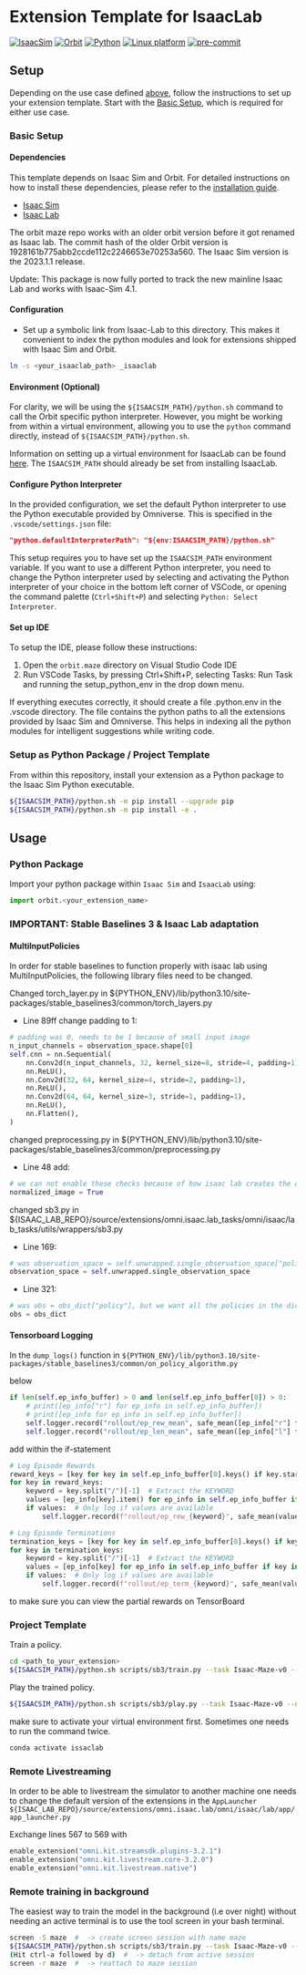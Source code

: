 # Extension Template for IsaacLab

[![IsaacSim](https://img.shields.io/badge/IsaacSim-2023.1.1-silver.svg)](https://docs.omniverse.nvidia.com/isaacsim/latest/overview.html)
[![Orbit](https://img.shields.io/badge/Orbit-0.2.0-silver)](https://isaac-orbit.github.io/orbit/)
[![Python](https://img.shields.io/badge/python-3.10-blue.svg)](https://docs.python.org/3/whatsnew/3.10.html)
[![Linux platform](https://img.shields.io/badge/platform-linux--64-orange.svg)](https://releases.ubuntu.com/20.04/)
[![pre-commit](https://img.shields.io/badge/pre--commit-enabled-brightgreen?logo=pre-commit&logoColor=white)](https://pre-commit.com/)


## Setup

Depending on the use case defined [above](#overview), follow the instructions to set up your extension template. Start with the [Basic Setup](#basic-setup), which is required for either use case.

### Basic Setup

#### Dependencies

This template depends on Isaac Sim and Orbit. For detailed instructions on how to install these dependencies, please refer to the [installation guide](https://isaac-orbit.github.io/orbit/source/setup/installation.html).

- [Isaac Sim](https://docs.omniverse.nvidia.com/isaacsim/latest/index.html)
- [Isaac Lab](https://github.com/isaac-sim/IsaacLab)

The orbit maze repo works with an older orbit version before it got renamed as Isaac lab. The commit hash of the older Orbit version is 1928161b775abb2ccde112c2246653e70253a560.
The Isaac Sim version is the 2023.1.1 release.

Update: This package is now fully ported to track the new mainline Isaac Lab and works with Isaac-Sim 4.1.

#### Configuration

- Set up a symbolic link from Isaac-Lab to this directory.
This makes it convenient to index the python modules and look for extensions shipped with Isaac Sim and Orbit.

```bash
ln -s <your_isaaclab_path> _isaaclab
```

#### Environment (Optional)

For clarity, we will be using the `${ISAACSIM_PATH}/python.sh` command to call the Orbit specific python interpreter. However, you might be working from within a virtual environment, allowing you to use the `python` command directly, instead of `${ISAACSIM_PATH}/python.sh`. 

Information on setting up a virtual environment for IsaacLab can be found [here](https://isaac-sim.github.io/IsaacLab/source/setup/installation/binaries_installation.html#installing-isaac-lab). The `ISAACSIM_PATH` should already be set from installing IsaacLab. 

#### Configure Python Interpreter

In the provided configuration, we set the default Python interpreter to use the Python executable provided by Omniverse. This is specified in the `.vscode/settings.json` file:

```json
"python.defaultInterpreterPath": "${env:ISAACSIM_PATH}/python.sh"
```

This setup requires you to have set up the `ISAACSIM_PATH` environment variable. If you want to use a different Python interpreter, you need to change the Python interpreter used by selecting and activating the Python interpreter of your choice in the bottom left corner of VSCode, or opening the command palette (`Ctrl+Shift+P`) and selecting `Python: Select Interpreter`.

#### Set up IDE

To setup the IDE, please follow these instructions:

1. Open the `orbit.maze` directory on Visual Studio Code IDE
2. Run VSCode Tasks, by pressing Ctrl+Shift+P, selecting Tasks: Run Task and running the setup_python_env in the drop down menu.

If everything executes correctly, it should create a file .python.env in the .vscode directory. The file contains the python paths to all the extensions provided by Isaac Sim and Omniverse. This helps in indexing all the python modules for intelligent suggestions while writing code.

### Setup as Python Package / Project Template

From within this repository, install your extension as a Python package to the Isaac Sim Python executable.

```bash
${ISAACSIM_PATH}/python.sh -m pip install --upgrade pip
${ISAACSIM_PATH}/python.sh -m pip install -e .
```
## Usage

### Python Package

Import your python package within `Isaac Sim` and `IsaacLab` using:

```python
import orbit.<your_extension_name>
```
### IMPORTANT: Stable Baselines 3 & Isaac Lab adaptation

#### MultiInputPolicies

In order for stable baselines to function properly with isaac lab using MultiInputPolicies, the following library files need to be changed.


Changed torch_layer.py in ${PYTHON_ENV}/lib/python3.10/site-packages/stable_baselines3/common/torch_layers.py
- Line 89ff change padding to 1:
``` python
# padding was 0, needs to be 1 because of small input image
n_input_channels = observation_space.shape[0]
self.cnn = nn.Sequential(
    nn.Conv2d(n_input_channels, 32, kernel_size=8, stride=4, padding=1),
    nn.ReLU(),
    nn.Conv2d(32, 64, kernel_size=4, stride=2, padding=1),
    nn.ReLU(),
    nn.Conv2d(64, 64, kernel_size=3, stride=1, padding=1),
    nn.ReLU(),
    nn.Flatten(),
)
```
changed preprocessing.py in ${PYTHON_ENV}/lib/python3.10/site-packages/stable_baselines3/common/preprocessing.py
- Line 48 add:
``` python
# we can not enable these checks because of how isaac lab creates the observation_space
normalized_image = True	
```
changed sb3.py in ${ISAAC_LAB_REPO}/source/extensions/omni.isaac.lab_tasks/omni/isaac/lab_tasks/utils/wrappers/sb3.py
- Line 169:
``` python
# was observation_space = self.unwrapped.single_observation_space["policy"], but we want all the policies in the dict
observation_space = self.unwrapped.single_observation_space
```
- Line 321:
```python
# was obs = obs_dict["policy"], but we want all the policies in the dict
obs = obs_dict
```

#### Tensorboard Logging

In the ``dump_logs()`` function in ``${PYTHON_ENV}/lib/python3.10/site-packages/stable_baselines3/common/on_policy_algorithm.py``

below 

``` python
if len(self.ep_info_buffer) > 0 and len(self.ep_info_buffer[0]) > 0:
    # print([ep_info["r"] for ep_info in self.ep_info_buffer])
    # print([ep_info for ep_info in self.ep_info_buffer])
    self.logger.record("rollout/ep_rew_mean", safe_mean([ep_info["r"] for ep_info in self.ep_info_buffer]))
    self.logger.record("rollout/ep_len_mean", safe_mean([ep_info["l"] for ep_info in self.ep_info_buffer]))
```

add within the if-statement

``` python
# Log Episode Rewards
reward_keys = [key for key in self.ep_info_buffer[0].keys() if key.startswith("Episode Reward/")]
for key in reward_keys:
    keyword = key.split("/")[-1]  # Extract the KEYWORD
    values = [ep_info[key].item() for ep_info in self.ep_info_buffer if key in ep_info]
    if values:  # Only log if values are available
        self.logger.record(f"rollout/ep_rew_{keyword}", safe_mean(values))

# Log Episode Terminations
termination_keys = [key for key in self.ep_info_buffer[0].keys() if key.startswith("Episode Termination/")]
for key in termination_keys:
    keyword = key.split("/")[-1]  # Extract the KEYWORD
    values = [ep_info[key] for ep_info in self.ep_info_buffer if key in ep_info]
    if values:  # Only log if values are available
        self.logger.record(f"rollout/ep_term_{keyword}", safe_mean(values))
```

to make sure you can view the partial rewards on TensorBoard

### Project Template

Train a policy.

```bash
cd <path_to_your_extension>
${ISAACSIM_PATH}/python.sh scripts/sb3/train.py --task Isaac-Maze-v0 --num_envs 4096 --headless
```

Play the trained policy.

```bash
${ISAACSIM_PATH}/python.sh scripts/sb3/play.py --task Isaac-Maze-v0 --num_envs 16
```

make sure to activate your virtual environment first. Sometimes one needs to run the command twice.

```bash
conda activate issaclab
```

### Remote Livestreaming

In order to be able to livestream the simulator to another machine one needs to change the default version of the extensions in the ``AppLauncher``
`` ${ISAAC_LAB_REPO}/source/extensions/omni.isaac.lab/omni/isaac/lab/app/app_launcher.py ``

Exchange lines 567 to 569 with 
``` python
enable_extension("omni.kit.streamsdk.plugins-3.2.1")
enable_extension("omni.kit.livestream.core-3.2.0")
enable_extension("omni.kit.livestream.native")
```

### Remote training in background

The easiest way to train the model in the background (i.e over night) without needing an active terminal is to use the tool screen in your bash terminal.
```bash
screen -S maze  #  -> create screen session with name maze
${ISAACSIM_PATH}/python.sh scripts/sb3/train.py --task Isaac-Maze-v0 --num_envs 4096 --headless
(Hit ctrl-a followed by d)  #  -> detach from active session
screen -r maze  #  -> reattach to maze session
```